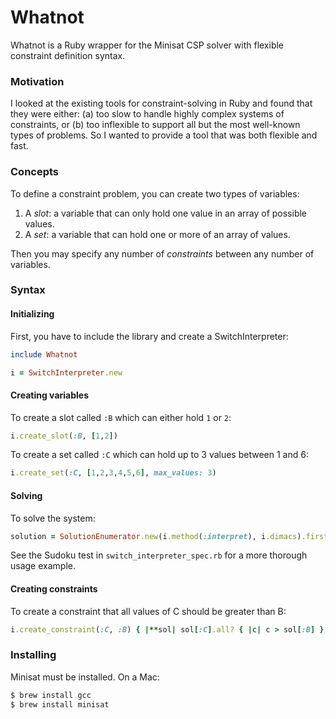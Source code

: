 # Whatnot

Whatnot is a Ruby wrapper for the Minisat CSP solver with flexible constraint definition syntax.

### Motivation

I looked at the existing tools for constraint-solving in Ruby and found that they were either: (a) too slow to handle highly complex systems of constraints, or (b) too inflexible to support all but the most well-known types of problems. So I wanted to provide a tool that was both flexible and fast.

### Concepts

To define a constraint problem, you can create two types of variables:

1. A *slot*: a variable that can only hold one value in an array of possible values.
2. A *set*: a variable that can hold one or more of an array of values.

Then you may specify any number of *constraints* between any number of variables.

### Syntax

#### Initializing

First, you have to include the library and create a SwitchInterpreter:

```ruby
include Whatnot

i = SwitchInterpreter.new
```

#### Creating variables

To create a slot called `:B` which can either hold `1` or `2`:

```ruby
i.create_slot(:B, [1,2])
```

To create a set called `:C` which can hold up to 3 values between 1 and 6:

```ruby
i.create_set(:C, [1,2,3,4,5,6], max_values: 3)
```

#### Solving

To solve the system:

```ruby
solution = SolutionEnumerator.new(i.method(:interpret), i.dimacs).first
```

See the Sudoku test in `switch_interpreter_spec.rb` for a more thorough usage example.

#### Creating constraints

To create a constraint that all values of C should be greater than B:

```ruby
i.create_constraint(:C, :B) { |**sol| sol[:C].all? { |c| c > sol[:B] } }
```

### Installing

Minisat must be installed. On a Mac:

```bash
$ brew install gcc
$ brew install minisat
```

